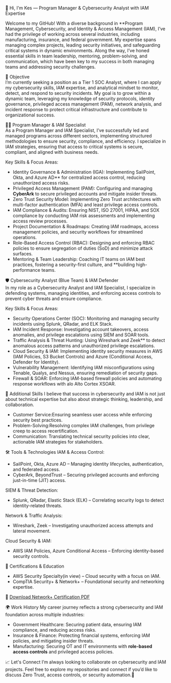 
👋 Hi, I'm Kes — Program Manager & Cybersecurity Analyst with IAM Expertise  

Welcome to my GitHub! With a diverse background in **Program Management, Cybersecurity, and Identity & Access Management (IAM), I’ve had the privilege of working across several industries, including manufacturing, insurance, and federal government. My expertise spans managing complex projects, leading security initiatives, and safeguarding critical systems in dynamic environments. Along the way, I’ve honed essential skills in team leadership, mentoring, problem-solving, and communication, which have been key to my success in both managing teams and addressing security challenges.  

 🎯 Objective  
I’m currently seeking a position as a Tier 1 SOC Analyst, where I can apply my cybersecurity skills, IAM expertise, and analytical mindset to monitor, detect, and respond to security incidents. My goal is to grow within a dynamic team, leveraging my knowledge of security protocols, identity governance, privileged access management (PAM), network analysis, and incident response to protect critical infrastructure and contribute to organizational success.  

🧑‍💼 Program Manager & IAM Specialist  
As a Program Manager and IAM Specialist, I’ve successfully led and managed programs across different sectors, implementing structured methodologies to ensure security, compliance, and efficiency. I specialize in IAM strategies, ensuring that access to critical systems is secure, compliant, and aligned with business needs.  

Key Skills & Focus Areas:  
- Identity Governance & Administration (IGA): Implementing SailPoint, Okta, and Azure AD** for centralized access control, reducing unauthorized access risks.  
- Privileged Access Management (PAM): Configuring and managing **CyberArk** to secure privileged accounts and mitigate insider threats.  
- Zero Trust Security Model: Implementing Zero Trust architectures with multi-factor authentication (MFA) and least privilege access controls.  
- IAM Compliance & Audits: Ensuring NIST, ISO 27001, HIPAA, and SOX compliance by conducting IAM risk assessments and implementing access review processes.  
- Project Documentation & Roadmaps: Creating IAM roadmaps, access management policies, and security workflows for streamlined operations.  
- Role-Based Access Control (RBAC): Designing and enforcing RBAC policies to ensure segregation of duties (SoD) and minimize attack surfaces.  
- Mentoring & Team Leadership: Coaching IT teams on IAM best practices, fostering a security-first culture, and **building high-performance teams.  

🛡️ Cybersecurity Analyst (Blue Team) & IAM Defender  
In my role as a Cybersecurity Analyst and IAM Specialist, I specialize in defending systems, managing identities, and enforcing access controls to prevent cyber threats and ensure compliance.  

Key Skills & Focus Areas: 
- Security Operations Center (SOC): Monitoring and managing security incidents using Splunk, QRadar, and ELK Stack. 
- IAM Incident Response: Investigating account takeovers, access anomalies, and privilege escalations using SIEM and SOAR tools.  
- Traffic Analysis & Threat Hunting: Using Wireshark and Zeek** to detect anomalous access patterns and unauthorized privilege escalations.  
- Cloud Security & IAM: Implementing identity security measures in AWS (IAM Policies, S3 Bucket Controls) and Azure (Conditional Access, Defender for Identity).  
- Vulnerability Management: Identifying IAM misconfigurations using Tenable, Qualys, and Nessus, ensuring remediation of security gaps.  
- Firewall & SOAR: Enforcing IAM-based firewall policies and automating response workflows with alo Alto Cortex XSOAR.  

💬 Additional Skills
I believe that success in cybersecurity and IAM is not just about technical expertise but also about strategic thinking, leadership, and collaboration. 

- Customer Service:Ensuring seamless user access while enforcing security best practices.  
- Problem-Solving:Resolving complex IAM challenges, from privilege creep to access recertification.  
- Communication: Translating technical security policies into clear, actionable IAM strategies for stakeholders.  

🛠️ Tools & Technologies 
IAM & Access Control:  
- SailPoint, Okta, Azure AD – Managing identity lifecycles, authentication, and federated access.  
- CyberArk, BeyondTrust – Securing privileged accounts and enforcing just-in-time (JIT) access.  

SIEM & Threat Detection:
- Splunk, QRadar, Elastic Stack (ELK) – Correlating security logs to detect identity-related threats.  

Network & Traffic Analysis:  
- Wireshark, Zeek – Investigating unauthorized access attempts and lateral movement.  

Cloud Security & IAM:
- AWS IAM Policies, Azure Conditional Access – Enforcing identity-based security controls.  

📜 Certifications & Education
- AWS Security Specialty(in view) – Cloud security with a focus on IAM.  
- CompTIA Security+ & Network+ – Foundational security and networking expertise.  

📜 [Download Network+ Certification PDF](https://github.com/Kesmondlw79/Kesmondlw79/raw/main/KesmondWilson%20(3).pdf)  

🌍 Work History 
My career journey reflects a strong cybersecurity and IAM foundation across multiple industries:

- Government Healthcare: Securing patient data, ensuring IAM compliance, and reducing access risks.  
- Insurance & Finance: Protecting financial systems, enforcing IAM policies, and mitigating insider threats.  
- Manufacturing: Securing OT and IT environments with **role-based access controls** and privileged access policies.  

📈 Let's Connect
I’m always looking to collaborate on cybersecurity and IAM projects. Feel free to explore my repositories and connect if you’d like to discuss Zero Trust, access controls, or security automation.🚀  

